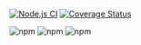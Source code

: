 <!--
 * @Author: mrrs878@foxmail.com
 * @Date: 2021-08-18 13:58:53
 * @LastEditors: mrrs878@foxmail.com
 * @LastEditTime: 2021-09-09 19:20:57
 * @FilePath: \gear\README.md
-->
[![Node.js CI](https://github.com/mrrs878/gear/actions/workflows/main.yml/badge.svg)](https://github.com/mrrs878/gear/actions/workflows/main.yml)
[![Coverage Status](https://coveralls.io/repos/github/mrrs878/gear/badge.svg?branch=main)](https://coveralls.io/github/mrrs878/gear?branch=main)

![npm](https://img.shields.io/npm/v/@mrrs878/cli?label=%40mrrs878%2Fcli)
![npm](https://img.shields.io/npm/v/@mrrs878/hooks?label=%40mrrs878%2Fhooks)
![npm](https://img.shields.io/npm/v/@mrrs878/save-all-resources?label=%40mrrs878%2Fsave-all-resources)
